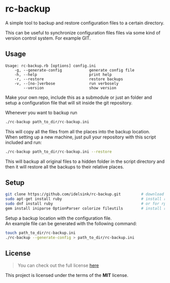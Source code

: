 # rc-backup

A simple tool to backup and restore configuration files to a certain directory.

This can be useful to synchronize configuration files files
via some kind of version control system.
For example GIT.  

## Usage

```text
Usage: rc-backup.rb [options] config.ini
    -g, --generate-config            generate config file
    -h, --help                       print help
    -r, --restore                    restore backups
    -v, --[no-]verbose               run verbosely
        --version                    show version
```

Make your own repo,
include this as a submodule or just an folder
and setup a configuration file that will sit inside the git repository.

Whenever you want to backup run

```sh
./rc-backup path_to_dir/rc-backup.ini
```

This will copy all the files from all the places into the backup location.  
When setting up a new machine,
just pull your repository with this script included
and run:

```sh
./rc-backup path_to_dir/rc-backup.ini --restore
```

This will backup all original files to a hidden folder in the script directory
and then it will restore all the backups to their relative places.

## Setup

```sh
git clone https://github.com/idelsink/rc-backup.git         # download the repository
sudo apt-get install ruby                                   # install ruby
sudo dnf install ruby                                       # or for rpm based machines
gem install iniparse OptionParser colorize fileutils        # install ruby packages `iniparse`, `OptionParser`, `colorize` and `fileutils`.
```

Setup a backup location with the configuration file.  
An example file can be generated with the following command:

```sh
touch path_to_dir/rc-backup.ini
./rc-backup --generate-config > path_to_dir/rc-backup.ini
```

## License

> You can check out the full license [here](./LICENSE)

This project is licensed under the terms of the **MIT** license.
